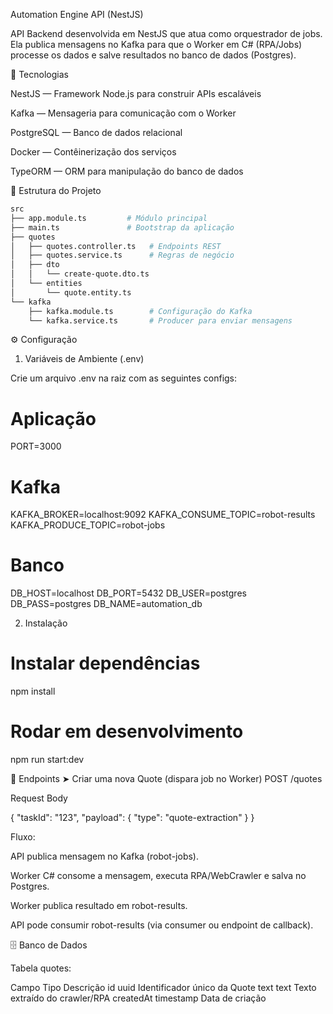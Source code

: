 Automation Engine API (NestJS)

API Backend desenvolvida em NestJS que atua como orquestrador de jobs.
Ela publica mensagens no Kafka para que o Worker em C# (RPA/Jobs) processe os dados e salve resultados no banco de dados (Postgres).

🚀 Tecnologias

NestJS
 — Framework Node.js para construir APIs escaláveis

Kafka
 — Mensageria para comunicação com o Worker

PostgreSQL
 — Banco de dados relacional

Docker
 — Contêinerização dos serviços

TypeORM
 — ORM para manipulação do banco de dados

📂 Estrutura do Projeto
```bash
src
├── app.module.ts         # Módulo principal
├── main.ts               # Bootstrap da aplicação
├── quotes
│   ├── quotes.controller.ts   # Endpoints REST
│   ├── quotes.service.ts      # Regras de negócio
│   ├── dto
│   │   └── create-quote.dto.ts
│   └── entities
│       └── quote.entity.ts
└── kafka
    ├── kafka.module.ts        # Configuração do Kafka
    └── kafka.service.ts       # Producer para enviar mensagens
```
⚙️ Configuração
1. Variáveis de Ambiente (.env)

Crie um arquivo .env na raiz com as seguintes configs:

# Aplicação
PORT=3000

# Kafka
KAFKA_BROKER=localhost:9092
KAFKA_CONSUME_TOPIC=robot-results
KAFKA_PRODUCE_TOPIC=robot-jobs

# Banco
DB_HOST=localhost
DB_PORT=5432
DB_USER=postgres
DB_PASS=postgres
DB_NAME=automation_db

2. Instalação
# Instalar dependências
npm install

# Rodar em desenvolvimento
npm run start:dev

📡 Endpoints
➤ Criar uma nova Quote (dispara job no Worker)
POST /quotes


Request Body

{
  "taskId": "123",
  "payload": {
    "type": "quote-extraction"
  }
}


Fluxo:

API publica mensagem no Kafka (robot-jobs).

Worker C# consome a mensagem, executa RPA/WebCrawler e salva no Postgres.

Worker publica resultado em robot-results.

API pode consumir robot-results (via consumer ou endpoint de callback).

🗄️ Banco de Dados

Tabela quotes:

Campo	Tipo	Descrição
id	uuid	Identificador único da Quote
text	text	Texto extraído do crawler/RPA
createdAt	timestamp	Data de criação
